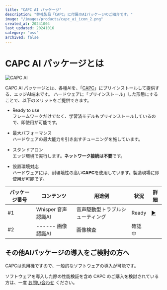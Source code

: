 ```yaml
---
title: "CAPC AI パッケージ"
description: "弊社製品「CAPC」に付属のAIパッケージのご紹介です。"
image: "/images/products/capc_ai_icon_2.png"
created_at: 20241004
last_updated: 20241016
category: "oss"
archived: false
---
```



# CAPC AI パッケージとは
![CAPC AI](/images/products/capc_ai2.png)

CAPC AI パッケージとは、各種AIを、「[CAPC](/products/capc)」にプリインストールして提供する、エッジAI端末です。
ハードウェアに「プリインストール」した形態にすることで、以下のメリットをご提供できます。

- Ready to use  
フレームワークだけでなく、学習済モデルもプリインストールしているので、即使用が可能です。

- 最大パフォーマンス  
ハードウェアの最大能力を引き出すチューニングを施しています。

- スタンドアロン  
エッジ環境で実行します。**ネットワーク接続は不要**です。

- 設置環境対応  
ハードウェアには、耐環境性の高い**CAPC**を使用しています。製造現場に即使用が可能です。

| パッケージ番号 | コンテンツ | 用途例 | 状況 | 詳細 |
| --- | --- | ---- | ---- | ---- |
| #1 | Whisper 音声認識AI | 音声駆動型トラブルシューティング | Ready | [▶](whisper.md) |
| #2 | ------  画像認識AI | 画像検査 | 確認中 |


## その他AIパッケージの導入をご検討の方へ

CAPCは汎用機ですので、一般的なソフトウェアの導入が可能です。

ソフトウェアを導入した際の性能検証を含め CAPC のご購入を検討されている方は、一度 [お問い合わせ](/contactus)  ください。
